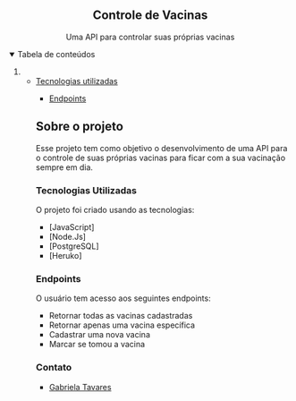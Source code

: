 <br />
<p align="center">
  <h2 align="center">Controle de Vacinas</h2>

  <p align="center">
    Uma API para controlar suas próprias vacinas
    <br />
  </p>
</p>
<!-- TABLE OF CONTENTS -->
<details open="open">
  <summary>Tabela de conteúdos</summary>
  <ol>
    <li>
           <ul>
        <li><a href="#tecnologias-utilizadas">Tecnologias utilizadas</a></li>
      </ul>
    </li>
    <ul>
    <ul>
        <li><a href="#endpoints">Endpoints</a></li>
      </ul>
   </li>
    
## Sobre o projeto

Esse projeto tem como objetivo o desenvolvimento de uma API para o controle de suas próprias vacinas para ficar com a sua vacinação sempre em dia.

### Tecnologias Utilizadas

O projeto foi criado usando as tecnologias:
* [JavaScript]
* [Node.Js]
* [PostgreSQL]
* [Heruko]



### Endpoints

O usuário tem acesso aos seguintes endpoints:
- Retornar todas as vacinas cadastradas
- Retornar apenas uma vacina específica
- Cadastrar uma nova vacina
- Marcar se tomou a vacina




### Contato


- [Gabriela Tavares](https://github.com/GabiTavaresV)
